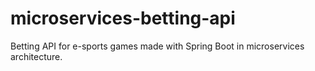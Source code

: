 # microservices-betting-api
Betting API for e-sports games made with Spring Boot in microservices architecture.
